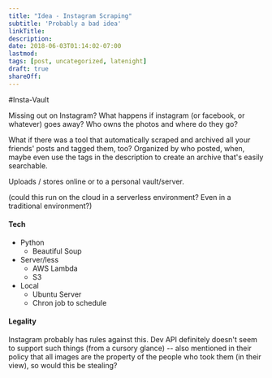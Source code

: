 ```yaml
---
title: "Idea - Instagram Scraping"
subtitle: 'Probably a bad idea'
linkTitle:
description:
date: 2018-06-03T01:14:02-07:00
lastmod:
tags: [post, uncategorized, latenight]
draft: true
shareOff:
---
```


#Insta-Vault

Missing out on Instagram? What happens if instagram (or facebook, or whatever) goes away? Who owns the photos and where do they go?

What if there was a tool that automatically scraped and archived all your friends' posts and tagged them, too? Organized by who posted, when, maybe even use the tags in the description to create an archive that's easily searchable.

Uploads / stores online or to a personal vault/server.

(could this run on the cloud in a serverless environment? Even in a traditional environment?)

#### Tech

- Python
    - Beautiful Soup
- Server/less
    - AWS Lambda
    - S3
- Local
    - Ubuntu Server
    - Chron job to schedule

#### Legality

Instagram probably has rules against this. Dev API definitely doesn't seem to support such things (from a cursory glance) -- also mentioned in their policy that all images are the property of the people who took them (in their view), so would this be stealing?